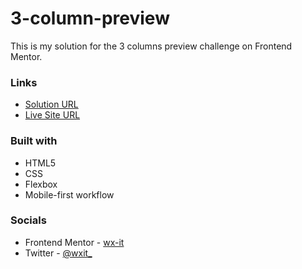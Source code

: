 # 3-column-preview

This is my solution for the 3 columns preview challenge on Frontend Mentor.

### Links

- [Solution URL](https://github.com/wx-it/frontendmentor/tree/main/3-column-preview)
- [Live Site URL](https://wxit-3-columns-preview.netlify.app)

### Built with

- HTML5
- CSS
- Flexbox
- Mobile-first workflow

### Socials

- Frontend Mentor - [wx-it](https://www.frontendmentor.io/profile/wx-it)
- Twitter - [@wxit\_](https://twitter.com/wxit_)
